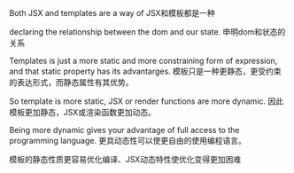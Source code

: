Both JSX and templates are a way of
JSX和模板都是一种

declaring the relationship between the dom and our state.
申明dom和状态的关系

Templates is just a more static and more constraining form of expression, and that static property has its advantarges.
模板只是一种更静态，更受约束的表达形式，而静态属性有其优势。

So template is more static, JSX or render functions are more dynamic.
因此模板更加静态，JSX或渲染函数更加动态。

Being more dynamic gives your advantage of full access to the programming language.
更具动态性可以使更自由的使用编程语言。


模板的静态性质更容易优化编译、JSX动态特性使优化变得更加困难